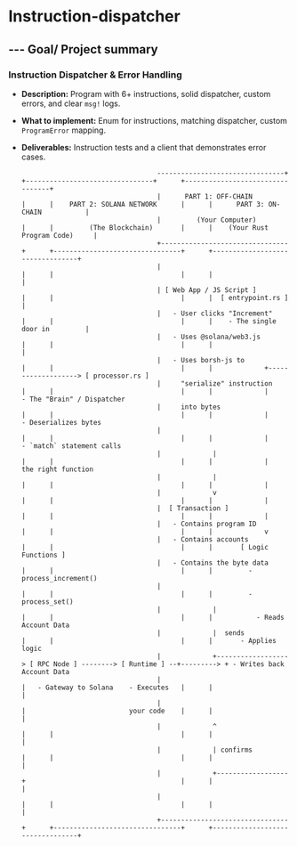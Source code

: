 # Instruction-dispatcher

## ---  Goal/ Project summary 

### Instruction Dispatcher & Error Handling

- **Description:** Program with 6+ instructions, solid dispatcher, custom errors, and clear `msg!` logs.
- **What to implement:** Enum for instructions, matching dispatcher, custom `ProgramError` mapping.
- **Deliverables:** Instruction tests and a client that demonstrates error cases.



                                        --------------------------------+      +--------------------------------+      +---------------------------------+
                                        |      PART 1: OFF-CHAIN         |      |    PART 2: SOLANA NETWORK      |      |      PART 3: ON-CHAIN           |
                                        |         (Your Computer)        |      |         (The Blockchain)       |      |    (Your Rust Program Code)     |
                                        +--------------------------------+      +--------------------------------+      +---------------------------------+
                                        |                                |      |                                |      |                                 |
                                        | [ Web App / JS Script ]        |      |                                |      |  [ entrypoint.rs ]              |
                                        |   - User clicks "Increment"    |      |                                |      |    - The single door in         |
                                        |   - Uses @solana/web3.js       |      |                                |      |                                 |
                                        |   - Uses borsh-js to           |      |                                |      |             +-------------------> [ processor.rs ]
                                        |     "serialize" instruction    |      |                                |      |             |                     - The "Brain" / Dispatcher
                                        |     into bytes                 |      |                                |      |             |                     - Deserializes bytes
                                        |                                |      |                                |      |             |                     - `match` statement calls
                                        |             |                  |      |                                |      |             |                       the right function
                                        |             |                  |      |                                |      |             |
                                        |             v                  |      |                                |      |             |
                                        |  [ Transaction ]               |      |                                |      |             |
                                        |   - Contains program ID        |      |                                |      |             v
                                        |   - Contains accounts          |      |                                |      |       [ Logic Functions ]
                                        |   - Contains the byte data     |      |                                |      |         - process_increment()
                                        |                                |      |                                |      |         - process_set()
                                        |             |                  |      |                                |      |           - Reads Account Data
                                        |             |  sends           |      |                                |      |       - Applies logic
                                        |             +------------------> [ RPC Node ] --------> [ Runtime ] --+---------> + - Writes back Account Data
                                        |                                |   - Gateway to Solana    - Executes   |      |                                 |
                                        |                                |                          your code    |      |                                 |
                                        |             ^                  |      |                                |      |                                 |
                                        |             | confirms         |      |                                |      |                                 |
                                        |             +------------------+                                       |      |                                 |
                                        |                                |      |                                |      |                                 |
                                        +--------------------------------+      +--------------------------------+      +---------------------------------+



